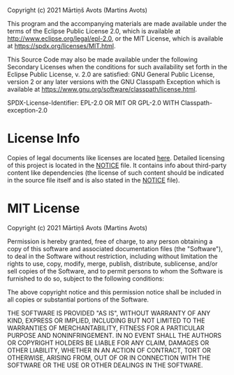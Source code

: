 Copyright (c) 2021 Mārtiņš Avots (Martins Avots)

This program and the accompanying materials are made available under the
terms of the Eclipse Public License 2.0, which is available at
http://www.eclipse.org/legal/epl-2.0, or the MIT License,
which is available at https://spdx.org/licenses/MIT.html.

This Source Code may also be made available under the following Secondary
Licenses when the conditions for such availability set forth in the Eclipse
Public License, v. 2.0 are satisfied: GNU General Public License, version 2
or any later versions with the GNU Classpath Exception which is
available at https://www.gnu.org/software/classpath/license.html.

SPDX-License-Identifier: EPL-2.0 OR MIT OR GPL-2.0 WITH Classpath-exception-2.0

# License Info

Copies of legal documents like licenses are
located [here](src/main/txt/net/splitcells/network/legality).
Detailed licensing of this project is located in the [NOTICE](./NOTICE.md) file.
It contains info about third-party content like dependencies
(the license of such content should be indicated in the source file itself
and is also stated in the [NOTICE](./NOTICE.md) file).

# MIT License

Copyright (c) 2021 Mārtiņš Avots (Martins Avots)

Permission is hereby granted, free of charge, to any person obtaining a copy
of this software and associated documentation files (the "Software"), to deal
in the Software without restriction, including without limitation the rights
to use, copy, modify, merge, publish, distribute, sublicense, and/or sell
copies of the Software, and to permit persons to whom the Software is
furnished to do so, subject to the following conditions:

The above copyright notice and this permission notice shall be included in all
copies or substantial portions of the Software.

THE SOFTWARE IS PROVIDED "AS IS", WITHOUT WARRANTY OF ANY KIND, EXPRESS OR
IMPLIED, INCLUDING BUT NOT LIMITED TO THE WARRANTIES OF MERCHANTABILITY,
FITNESS FOR A PARTICULAR PURPOSE AND NONINFRINGEMENT. IN NO EVENT SHALL THE
AUTHORS OR COPYRIGHT HOLDERS BE LIABLE FOR ANY CLAIM, DAMAGES OR OTHER
LIABILITY, WHETHER IN AN ACTION OF CONTRACT, TORT OR OTHERWISE, ARISING FROM,
OUT OF OR IN CONNECTION WITH THE SOFTWARE OR THE USE OR OTHER DEALINGS IN THE
SOFTWARE.